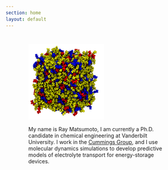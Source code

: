 ```yaml
---
section: home
layout: default
---
```


<div style="padding-left:20px;padding-right:20px;max-width:800px;margin:40px;">

  <img src="/images/website-image.png" alt="Ray Matsumoto" class="float: left" width="200" height="200" />

   <p>My name is Ray Matsumoto, I am currently a Ph.D. candidate in
   chemical engineering at Vanderbilt University.  I work in the
   <a href="http://huggins.vuse.vanderbilt.edu/ptc/"
   onclick="trackOutboundLink('http://huggins.vuse.vanderbilt.edu/ptc/');">Cummings Group</a>, and I use molecular dynamics simulations to
   develop predictive models of electrolyte transport for
   energy-storage devices.</p>

</div>
